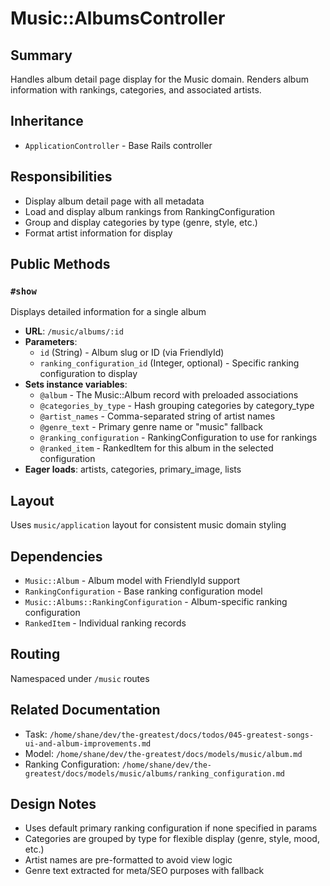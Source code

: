 # Music::AlbumsController

## Summary
Handles album detail page display for the Music domain. Renders album information with rankings, categories, and associated artists.

## Inheritance
- `ApplicationController` - Base Rails controller

## Responsibilities
- Display album detail page with all metadata
- Load and display album rankings from RankingConfiguration
- Group and display categories by type (genre, style, etc.)
- Format artist information for display

## Public Methods

### `#show`
Displays detailed information for a single album
- **URL**: `/music/albums/:id`
- **Parameters**:
  - `id` (String) - Album slug or ID (via FriendlyId)
  - `ranking_configuration_id` (Integer, optional) - Specific ranking configuration to display
- **Sets instance variables**:
  - `@album` - The Music::Album record with preloaded associations
  - `@categories_by_type` - Hash grouping categories by category_type
  - `@artist_names` - Comma-separated string of artist names
  - `@genre_text` - Primary genre name or "music" fallback
  - `@ranking_configuration` - RankingConfiguration to use for rankings
  - `@ranked_item` - RankedItem for this album in the selected configuration
- **Eager loads**: artists, categories, primary_image, lists

## Layout
Uses `music/application` layout for consistent music domain styling

## Dependencies
- `Music::Album` - Album model with FriendlyId support
- `RankingConfiguration` - Base ranking configuration model
- `Music::Albums::RankingConfiguration` - Album-specific ranking configuration
- `RankedItem` - Individual ranking records

## Routing
Namespaced under `/music` routes

## Related Documentation
- Task: `/home/shane/dev/the-greatest/docs/todos/045-greatest-songs-ui-and-album-improvements.md`
- Model: `/home/shane/dev/the-greatest/docs/models/music/album.md`
- Ranking Configuration: `/home/shane/dev/the-greatest/docs/models/music/albums/ranking_configuration.md`

## Design Notes
- Uses default primary ranking configuration if none specified in params
- Categories are grouped by type for flexible display (genre, style, mood, etc.)
- Artist names are pre-formatted to avoid view logic
- Genre text extracted for meta/SEO purposes with fallback
